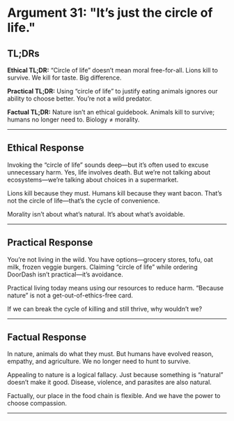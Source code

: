 <!-- type: Evolutionary -->

# Argument 31: "It’s just the circle of life."

## TL;DRs

**Ethical TL;DR:**
“Circle of life” doesn’t mean moral free-for-all. Lions kill to survive. We kill for taste. Big difference.

**Practical TL;DR:**
Using “circle of life” to justify eating animals ignores our ability to choose better. You’re not a wild predator.

**Factual TL;DR:**
Nature isn’t an ethical guidebook. Animals kill to survive; humans no longer need to. Biology ≠ morality.

---

## Ethical Response

Invoking the “circle of life” sounds deep—but it’s often used to excuse unnecessary harm. Yes, life involves death. But we’re not talking about ecosystems—we’re talking about choices in a supermarket.

Lions kill because they must. Humans kill because they want bacon. That’s not the circle of life—that’s the cycle of convenience.

Morality isn’t about what’s natural. It’s about what’s avoidable.

---

## Practical Response

You’re not living in the wild. You have options—grocery stores, tofu, oat milk, frozen veggie burgers. Claiming “circle of life” while ordering DoorDash isn’t practical—it’s avoidance.

Practical living today means using our resources to reduce harm. “Because nature” is not a get-out-of-ethics-free card.

If we can break the cycle of killing and still thrive, why wouldn’t we?

---

## Factual Response

In nature, animals do what they must. But humans have evolved reason, empathy, and agriculture. We no longer need to hunt to survive.

Appealing to nature is a logical fallacy. Just because something is “natural” doesn’t make it good. Disease, violence, and parasites are also natural.

Factually, our place in the food chain is flexible. And we have the power to choose compassion.

---
